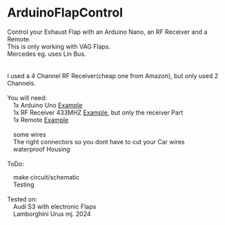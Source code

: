 # ArduinoFlapControl
Control your Exhaust Flap with an Arduino Nano, an RF Receiver and a Remote.<br />
This is only working with VAG Flaps.<br />
Mercedes eg. uses Lin Bus.
<br /><br /><br />
I used a 4 Channel RF Receiver(cheap one from Amazon), but only used 2 Channels.
<br /><br />
You will need:
<br />
&emsp;1x Arduino Uno [Example](https://www.amazon.de/-/en/Development-Connector-Microcontroller-Compatible-Arduino/dp/B0CX1B4X7M?crid=1LJVF5VUFRSUH&dib=eyJ2IjoiMSJ9.cc4yOvtKyvoZE6RptlkT8c3ESYKSzO55JsjactZJ82vCBD2eAys_W70dC4wTMX6gJVMH3PSWQJBUc7ccbXYPkJLhfB_7UA-B74PVodzZGO6jRwAbV7wa8DVSicrpQFEU3J71eO0oRK7tdmJoX628qxuIOCYtJBhqUIO_ZLYXFVJsMc4jrbZhlC3UCXcpIizzikvnhglF-AR3wyC_JEZH7B5YmsbiXpfbocW0s-DqcBo._jtZc5qF_1bvCJEgwhEtMJxz1GDpLoMqusFJyk0IXAo&dib_tag=se)<br />
&emsp;1x RF Receiver 433MHZ [Example](https://www.amazon.de/-/en/Wireless-Receiver-Transmitter-Raspberry-Learning/dp/B0838WXFKJ?crid=3J9ENXN9VQB5&dib=eyJ2IjoiMSJ9.2e1dP4mb2b5ASUn1R3JRiavMNNSNOye_x5jBjUhxnLYAihMpO2-aEgg5luBJVuIRbahjIAtqcMaPYek7C-s0fTjmuOqxBI8DXe31Gx5CqiiO39g8sAq03OPXJLhqMyrsRd_U1Kb2hzYXFTtmEWwO3uR1skYn6HLlPrjLejVd4QiCOb6o2BjTUlI0A1RqvTZIuzkmCe7kKjkhHv6xZbrQQBBXxKnfGPyZzj9Q8ycXj-o.1FbItLtXAUiFC0aB1gTEbNWw1czw3PoQgSf26tv3XAs&dib_tag=se), but only the receiver Part<br />
&emsp;1x Remote [Example](https://www.amazon.de/-/en/DieseRC-Learning-Wireless-Transmitter-Receiver-Kt05-3/dp/B0B2LCJSV2?crid=1Q1BCW4LM02MN&dib=eyJ2IjoiMSJ9.nNskabRn6HTI1YkgJqTpUP-bczd9-FGQ5Hq2Ib3vIcHo4mDS4WvSgzQ8mUfTyUhJmqkhFdEjG-Q7UiYUY023fbDSNuZPiiGy2SXWncFZXilbKhasw8xmcgkgmSvzOd5Y1RUYPnymAsmVTOWZx0zSCKeFsWRTNPCwSQoYtkSDsqozNiSNZklCqX8NGegqQuuJ_4L_iSbqd0bsPqu7E3ATu5_1MkXWN-pJlmj0vbXzu5InxXEoe9XcCTqT5ncNB4Pps20JMOY4xC8MjIVYwUEvUYAt-1vaLBOYaULhLpqmmGs.rP6GXv4RrcUFYiVLkN6B8_M7B2w2fMxswB2JYNqJu1E&dib_tag=se)
<br /><br />
&emsp;some wires<br />&emsp;The right connectors so you dont have to cut your Car wires<br />&emsp;waterproof Housing
<br /><br />
ToDo:<br />

&emsp;make circuit/schematic<br />
&emsp;Testing<br />
<br />Tested on:<br />
&emsp;Audi S3 with electronic Flaps<br />
&emsp;Lamborghini Urus mj. 2024<br />

